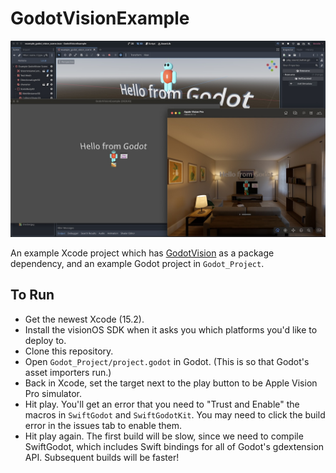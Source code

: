 # GodotVisionExample

![Screenshot showing Godot project running in the visionOS Simulator](docs/screenshot1.jpg)

An example Xcode project which has [GodotVision](https://github.com/multijam/GodotVision) as a package dependency, and an example Godot project in `Godot_Project`. 

## To Run

- Get the newest Xcode (15.2).
- Install the visionOS SDK when it asks you which platforms you'd like to deploy to.
- Clone this repository.
- Open `Godot_Project/project.godot` in Godot. (This is so that Godot's asset importers run.)
- Back in Xcode, set the target next to the play button to be Apple Vision Pro simulator.
- Hit play. You'll get an error that you need to "Trust and Enable" the macros in `SwiftGodot` and `SwiftGodotKit`. You may need to click the build error in the issues tab to enable them.
- Hit play again. The first build will be slow, since we need to compile SwiftGodot, which includes Swift bindings for all of Godot's gdextension API. Subsequent builds will be faster!


